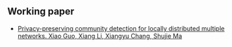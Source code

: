 ## Working paper

<ul style="margin:0px 0 5px;">
   <li><a href="https://arxiv.org/abs/2306.15709"><autocolor>Privacy-preserving community detection for locally distributed multiple networks. Xiao Guo, Xiang Li, Xiangyu Chang, Shujie Ma
</autocolor></a></li>
</ul>


